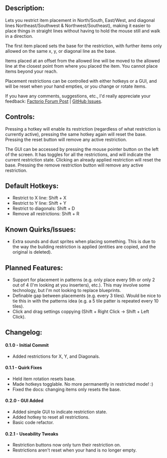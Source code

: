 ## Description:
Lets you restrict item placement in North/South, East/West, and diagonal lines Northeast/Southwest & Northwest/Southeast), making it easier to place things in straight lines without having to hold the mouse still and walk in a direction.

The first item placed sets the base for the restriction, with further items only allowed on the same x, y, or diagonal line as the base.

Items placed at an offset from the allowed line will be moved to the allowed line at the closest point from where you placed the item. You cannot place items beyond your reach.

Placement restrictions can be controlled with either hotkeys or a GUI, and will be reset when your hand empties, or you change or rotate items.

If you have any comments, suggestions, etc., I'd really appreciate your feedback: [Factorio Forum Post](https://forums.factorio.com/viewtopic.php?f=97&t=42641) | [GitHub Issues](https://github.com/AkkaWakka/MouseBits/issues).

## Controls:
Pressing a hotkey will enable its restriction (regardless of what restriction is currently active), pressing the same hotkey again will reset the base.  Pressing the reset button will remove any active restriction.

The GUI can be accessed by pressing the mouse pointer button on the left of the screen.  It has toggles for all the restrictions, and will indicate the current restriction state.  Clicking an already applied restriction will reset the base.  Pressing the remove restriction button will remove any active restriction.

## Default Hotkeys:
- Restrict to X line: Shift + X
- Restrict to Y line: Shift + Y
- Restrict to diagonals: Shift + D
- Remove all restrictions: Shift + R

## Known Quirks/Issues:
- Extra sounds and dust sprites when placing something. This is due to the way the building restriction is applied (entities are copied, and the original is deleted).

## Planned Features:
- Support for placement in patterns (e.g. only place every 5th or only 2 out of 4 (I'm looking at you inserters), etc.). This may involve some technology, but I'm not looking to replace blueprints.
- Definable gap between placements (e.g. every 3 tiles).  Would be nice to tie this in with the patterns idea (e.g. a 5 tile patter is repeated every 10 tiles).
- Click and drag settings coppying (Shift + Right Click -> Shift + Left Click).

## Changelog:
#### 0.1.0 - Initial Commit
- Added restrictions for X, Y, and Diagonals.

#### 0.1.1 - Quirk Fixes
- Held item rotation resets base.
- Made hotkeys togglable.  No more permanently in restricted mode! :)
- Fixed the docs: changing items only resets the base.

#### 0.2.0 - GUI Added
- Added simple GUI to indicate restriction state.
- Added hotkey to reset all restrictions.
- Basic code refactor.

#### 0.2.1 - Useability Tweaks
- Restriction buttons now only turn their restriction on.
- Restrictions aren't reset when your hand is no longer empty.
